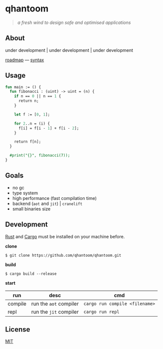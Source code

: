 # qhantoom

> *a fresh wind to design safe and optimised applications*

## About

under development | under development | under development

[roadmap](./src/doc/roadmap.md) — [syntax](./src/doc/syntax.md)

## Usage

```ocaml
fun main := () {
  fun fibonacci : (uint) -> uint = (n) {
    if n == 0 || n == 1 {
      return n;
    }

    let f := [0, 1];

    for 2..n = (i) {
      f[i] = f[i - 1] + f[i - 2];
    }

    return f[n];
  }

  #print("{}", fibonacci(7));
}
```

## Goals

* no gc
* type system
* high performance (fast compilation time)
* backend (`aot` and `jit`) | `cranelift`
* small binaries size

## Development

[Rust](https://www.rust-lang.org/tools/install) and [Cargo](https://doc.rust-lang.org/cargo/getting-started/installation.html) must be installed on your machine before.

**clone**

```
$ git clone https://github.com/qhantoom/qhantoom.git
```

**build**

```
$ cargo build --release
```

**start**

| run	    | desc                    | cmd                            |
|---------|-------------------------|--------------------------------|
| compile	| run the `aot` compiler  | `cargo run compile <filename>` |
| repl	  | run the `jit` compiler  | `cargo run repl`               |

## License

[MIT](./LICENSE)
